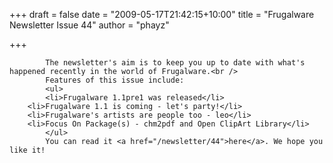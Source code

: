
+++
draft = false
date = "2009-05-17T21:42:15+10:00"
title = "Frugalware Newsletter Issue 44"
author = "phayz"

+++

            The newsletter's aim is to keep you up to date with what's happened recently in the world of Frugalware.<br />
            Features of this issue include:
            <ul>
            <li>Frugalware 1.1pre1 was released</li>
        <li>Frugalware 1.1 is coming - let's party!</li>
        <li>Frugalware's artists are people too - leo</li>
        <li>Focus On Package(s) - chm2pdf and Open ClipArt Library</li>
            </ul>
            You can read it <a href="/newsletter/44">here</a>. We hope you like it!
            
        